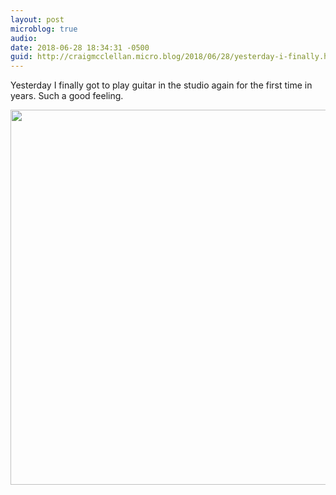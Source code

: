 ```yaml
---
layout: post
microblog: true
audio: 
date: 2018-06-28 18:34:31 -0500
guid: http://craigmcclellan.micro.blog/2018/06/28/yesterday-i-finally.html
---
```

Yesterday I finally got to play guitar in the studio again for the first time in years. Such a good feeling.

<img src="http://craigmcclellan.com/uploads/2018/3cdcd24c1a.jpg" width="600" height="600" />
